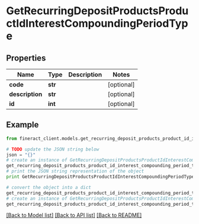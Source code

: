 # GetRecurringDepositProductsProductIdInterestCompoundingPeriodType


## Properties

Name | Type | Description | Notes
------------ | ------------- | ------------- | -------------
**code** | **str** |  | [optional] 
**description** | **str** |  | [optional] 
**id** | **int** |  | [optional] 

## Example

```python
from fineract_client.models.get_recurring_deposit_products_product_id_interest_compounding_period_type import GetRecurringDepositProductsProductIdInterestCompoundingPeriodType

# TODO update the JSON string below
json = "{}"
# create an instance of GetRecurringDepositProductsProductIdInterestCompoundingPeriodType from a JSON string
get_recurring_deposit_products_product_id_interest_compounding_period_type_instance = GetRecurringDepositProductsProductIdInterestCompoundingPeriodType.from_json(json)
# print the JSON string representation of the object
print GetRecurringDepositProductsProductIdInterestCompoundingPeriodType.to_json()

# convert the object into a dict
get_recurring_deposit_products_product_id_interest_compounding_period_type_dict = get_recurring_deposit_products_product_id_interest_compounding_period_type_instance.to_dict()
# create an instance of GetRecurringDepositProductsProductIdInterestCompoundingPeriodType from a dict
get_recurring_deposit_products_product_id_interest_compounding_period_type_form_dict = get_recurring_deposit_products_product_id_interest_compounding_period_type.from_dict(get_recurring_deposit_products_product_id_interest_compounding_period_type_dict)
```
[[Back to Model list]](../README.md#documentation-for-models) [[Back to API list]](../README.md#documentation-for-api-endpoints) [[Back to README]](../README.md)


